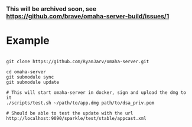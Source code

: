 ### This will be archived soon, see https://github.com/brave/omaha-server-build/issues/1

# Example

```

git clone https://github.com/RyanJarv/omaha-server.git

cd omaha-server
git submodule sync
git submodule update

# This will start omaha-server in docker, sign and upload the dmg to it
./scripts/test.sh ~/path/to/app.dmg path/to/dsa_priv.pem

# Should be able to test the update with the url http://localhost:9090/sparkle/test/stable/appcast.xml
